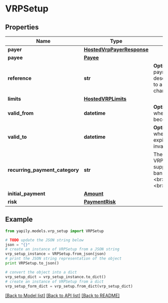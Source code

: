 # VRPSetup


## Properties
Name | Type | Description | Notes
------------ | ------------- | ------------- | -------------
**payer** | [**HostedVrpPayerResponse**](HostedVrpPayerResponse.md) |  | [optional] 
**payee** | [**Payee**](Payee.md) |  | 
**reference** | **str** | __Optional__. The payment reference or description. Limited to a maximum of 18 characters long. | [optional] 
**limits** | [**HostedVRPLimits**](HostedVRPLimits.md) |  | [optional] 
**valid_from** | **datetime** | __Optional__. Start date when the consent becomes valid. | [optional] 
**valid_to** | **datetime** | __Optional__. End date when the consent expires and becomes invalid. | [optional] 
**recurring_payment_category** | **str** | The use-case for the VRP consent supported by the bank. Allowed values: &lt;br&gt;&#x60;ONGOING&#x60; &lt;br&gt;&#x60;SUBSCRIPTION&#x60; | [optional] 
**initial_payment** | [**Amount**](Amount.md) |  | [optional] 
**risk** | [**PaymentRisk**](PaymentRisk.md) |  | [optional] 

## Example

```python
from yapily.models.vrp_setup import VRPSetup

# TODO update the JSON string below
json = "{}"
# create an instance of VRPSetup from a JSON string
vrp_setup_instance = VRPSetup.from_json(json)
# print the JSON string representation of the object
print VRPSetup.to_json()

# convert the object into a dict
vrp_setup_dict = vrp_setup_instance.to_dict()
# create an instance of VRPSetup from a dict
vrp_setup_form_dict = vrp_setup.from_dict(vrp_setup_dict)
```
[[Back to Model list]](../README.md#documentation-for-models) [[Back to API list]](../README.md#documentation-for-api-endpoints) [[Back to README]](../README.md)


